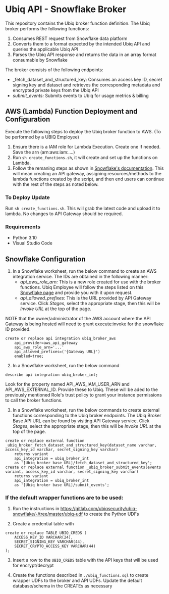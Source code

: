 # Ubiq API - Snowflake Broker
This repository contains the Ubiq broker function definition. The Ubiq broker performs the following functions:

1. Consumes REST request from Snowflake data platform
2. Converts them to a format expected by the intended Ubiq API and queries the applicable Ubiq API
3. Parses the Ubiq API response and returns the data in an array format consumable by Snowflake

The broker consists of the following endpoints:

* _fetch_dataset_and_structured_key: Consumes an access key ID, secret signing key and dataset and retrieves the corresponding metadata and encrypted private keys from the Ubiq API
* _submit_events:_ Submits events to Ubiq for usage metrics & billing

## AWS (Lambda) Function Deployment and Configuration
Execute the following steps to deploy the Ubiq broker function to AWS. (To be performed by a UBIQ Employee)

1. Ensure there is a IAM role for Lambda Execution. Create one if needed. Save the arn (arn:aws:iam:....)
2. Run `sh create_functions.sh`, it will create and set up the functions on Lambda.
3. Follow the remaning steps as shown in [Snowflake's documentation](https://docs.snowflake.com/en/sql-reference/external-functions-creating-aws-ui-proxy-service). This will mean creating an API gateway, assigning resources/methods to the lambda functions created by the script, and then end users can continue with the rest of the steps as noted below. 

### To Deploy Update

Run `sh create_functions.sh`. This will grab the latest code and upload it to lambda. No changes to API Gateway should be required.

### Requirements
- Python 3.10
- Visual Studio Code 


## Snowflake Configuration

1. In a Snowflake worksheet, run the below command to create an AWS integration service. The IDs are obtained in the following manner:
    * _api_aws_role_arn:_ This is a new role created for use with the broker functions. Ubiq Employee will follow the steps listed on this [Snowflake page](https://docs.snowflake.com/en/sql-reference/external-functions-creating-aws-ui-proxy-service#create-a-new-iam-role-in-your-aws-account) and provide you with it upon request.
    * _api_allowed_prefixes:_ This is the URL provided by API Gateway service. Click _Stages_, select the appropriate stage, then this will be _Invoke URL_ at the top of the page.

NOTE that the owner/administrator of the AWS account where the API Gateway is being hosted will need to grant execute:invoke for the snowflake ID provided.

```
create or replace api integration ubiq_broker_aws
    api_provider=aws_api_gateway
    api_aws_role_arn='...'
    api_allowed_prefixes=('{Gateway URL}')
    enabled=true;
```

2. In a Snowflake worksheet, run the below command

```
describe api integration ubiq_broker_int;
```

Look for the property named API_AWS_IAM_USER_ARN and API_AWS_EXTERNAL_ID. Provide these to Ubiq. These will be aded to the previously mentioned Role's trust policy to grant your instance permissions to call the broker functions.

3. In a Snowflake worksheet, run the below commands to create external functions corresponding to the Ubiq broker endpoints.  The Ubiq Broker Base API URL can be found by visiting API Gateway service. Click _Stages_, select the appropriate stage, then this will be _Invoke URL_ at the top of the page.

```
create or replace external function _ubiq_broker_fetch_dataset_and_structured_key(dataset_name varchar, access_key_id varchar, secret_signing_key varchar)
    returns variant
    api_integration = ubiq_broker_int
    as '[Ubiq broker base URL]/fetch_dataset_and_structured_key';
create or replace external function _ubiq_broker_submit_events(events variant, access_key_id varchar, secret_signing_key varchar)
    returns variant
    api_integration = ubiq_broker_int
    as '[Ubiq broker base URL]/submit_events';

```

### If the default wrapper functions are to be used:

1. Run the instructions in https://gitlab.com/ubiqsecurity/ubiq-snowflake/-/tree/master/ubiq-udf to create the Python UDFs

2. Create a credential table with

```
create or replace TABLE UBIQ_CREDS (
    ACCESS_KEY_ID VARCHAR(24),
    SECRET_SIGNING_KEY VARCHAR(44),
    SECRET_CRYPTO_ACCESS_KEY VARCHAR(44)
);
```

3. Insert a row to the `UBIQ_CREDS` table with the API keys that will be used for encrypt/decrypt

4. Create the functions described in `./ubiq_functions.sql` to create wrapper UDFs to the broker and API UDFs.  Update the default database/schema in the CREATEs as necessary
